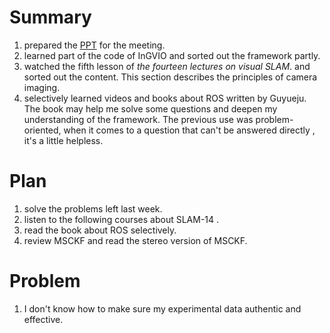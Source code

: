 # Summary
1. prepared the [PPT](https://github.com/sleeper-L/weekly-paper/blob/else/2024-10-26%20%E5%88%98%E5%A4%A9%E5%A5%95.pptx) for the meeting.
2. learned part of the code of InGVIO and sorted out the framework partly.
3. watched the fifth lesson of _the fourteen lectures on visual SLAM_. and sorted out the content.
   This section describes the principles of camera imaging.
4. selectively learned videos and books about ROS written by Guyueju.
   The book may help me solve some questions and deepen my understanding of the framework. The previous use was problem-oriented, when it comes to a question that can't be answered directly , it's a little helpless.
# Plan 
1. solve the problems left last week.
2. listen to the following courses about SLAM-14 .
3. read the book about ROS selectively.
4. review MSCKF and read the stereo version of MSCKF.
# Problem
1. I don't know how to make sure my experimental data authentic and effective.
